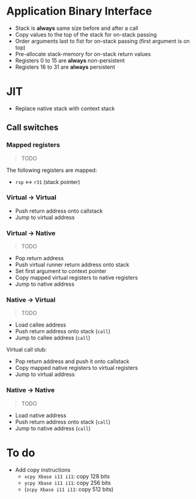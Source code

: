 # Application Binary Interface

* Stack is **always** same size before and after a call
* Copy values to the top of the stack for on-stack passing
* Order arguments last to fist for on-stack passing (first argument is on top)
* Pre-allocate stack-memory for on-stack return values
* Registers 0 to 15 are **always** non-persistent
* Registers 16 to 31 are **always** persistent

# JIT

* Replace native stack with context stack

## Call switches

### Mapped registers

> TODO

The following registers are mapped:

* `rsp` <-> `r31` (stack pointer)

### Virtual -> Virtual

* Push return address onto callstack
* Jump to virtual address

### Virtual -> Native

> TODO

* Pop return address
* Push virtual runner return address onto stack
* Set first argument to context pointer
* Copy mapped virtual registers to native registers
* Jump to native address

### Native -> Virtual

> TODO

* Load callee address
* Push return address onto stack (`call`)
* Jump to callee address (`call`)

Virtual call stub:

* Pop return address and push it onto callstack
* Copy mapped native registers to virtual registers
* Jump to virtual address

### Native -> Native

> TODO

* Load native address
* Push return address onto stack (`call`)
* Jump to native address (`call`)

# To do

* Add copy instructions
  * `xcpy Xbase i11 i11`: copy 128 bits
  * `ycpy Xbase i11 i11`: copy 256 bits
  * (`zcpy Xbase i11 i11`: copy 512 bits)
